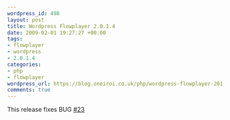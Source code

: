 ```yaml
--- 
wordpress_id: 498
layout: post
title: Wordpress Flowplayer 2.0.1.4
date: 2009-02-01 19:27:27 +00:00
tags: 
- flowplayer
- wordpress
- 2.0.1.4
categories: 
- php
- flowplayer
wordpress_url: https://blog.oneiroi.co.uk/php/wordpress-flowplayer-201
comments: true
---
```

This release fixes BUG <a href="https://OFFLINE/saiweb/ticket/23#">#23</a><br />

